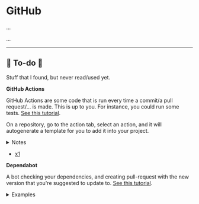# GitHub

<div class="row row-cols-md-2"><div>

...
</div><div>

...
</div></div>

<hr class="sep-both">

## 👻 To-do 👻

Stuff that I found, but never read/used yet.

<div class="row row-cols-md-2"><div>

**GitHub Actions**

GitHub Actions are some code that is run every time a commit/a pull request/... is made. This is up to you. For instance, you could run some tests. [See this tutorial](https://docs.github.com/en/actions/quickstart).

On a repository, go to the action tab, select an action, and it will autogenerate a template for you to add it into your project.

<details class="details-e">
<summary>Notes</summary>

```yaml
# run a command
- run: git clone URL/repository.git other-repository-folder-name
```

Others

* [actions/setup-java](https://github.com/actions/setup-java): install Java
* [awesome-actions](https://github.com/sdras/awesome-actions)

GitHub offers a CI/CD platform called GitHub actions to define CI/CD workflows. Workflows are [YAML](/programming-languages/others/data/yaml.md) files stored in `.github/workflows/`.
</details>

* [x1]()
</div><div>

**Dependabot**

A bot checking your dependencies, and creating pull-request with the new version that you're suggested to update to. [See this tutorial](https://docs.github.com/en/code-security/dependabot/dependabot-version-updates/configuring-dependabot-version-updates#enabling-dependabot-version-updates).

<details class="details-e">
<summary>Examples</summary>

```yaml
version: 2
updates:
  - package-ecosystem: "gradle"
    directory: "/"
    schedule:
      interval: "daily"
```

```yaml
version: 2
updates:
  - package-ecosystem: "npm"
    directory: "/"
    schedule:
      interval: "daily"
      time: "13:00"
    open-pull-requests-limit: "99"
    versioning-strategy: "increase"
```
</details>
</div></div>